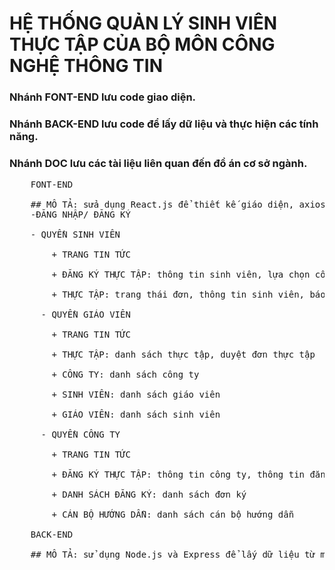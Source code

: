 
# HỆ THỐNG QUẢN LÝ SINH VIÊN THỰC TẬP CỦA BỘ MÔN CÔNG NGHỆ THÔNG TIN <br>
### Nhánh FONT-END lưu code giao diện.
### Nhánh BACK-END lưu code để lấy dữ liệu và thực hiện các tính năng.
### Nhánh DOC lưu các tài liệu liên quan đến đồ án cơ sở ngành.
  <pre>
    FONT-END <br>
    ## MÔ TẢ: sửa dụng React.js để thiết kế giáo diện, axios để lấy dữ liệu từ monggoDB bằng Node.js và Express
    -ĐĂNG NHẬP/ ĐĂNG KÝ <br>
    - QUYỀN SINH VIÊN <br>
        + TRANG TIN TỨC <br>
        + ĐĂNG KÝ THỰC TẬP: thông tin sinh viên, lựa chọn công ty, thông tin đăng ký <br>
        + THỰC TẬP: trang thái đơn, thông tin sinh viên, báo cáo tuần, báo cáo tuẩn kết <br>
      - QUYỀN GIÁO VIÊN <br>
        + TRANG TIN TỨC <br>
        + THỰC TẬP: danh sách thực tập, duyệt đơn thực tập <br>
        + CÔNG TY: danh sách công ty <br>
        + SINH VIÊN: danh sách giáo viên <br>
        + GIÁO VIÊN: danh sách sinh viên <br>
      - QUYỀN CÔNG TY <br>
        + TRANG TIN TỨC <br>
        + ĐĂNG KÝ THỰC TẬP: thông tin công ty, thông tin đăng ký, thông tin cán bộ <br>
        + DANH SÁCH ĐĂNG KÝ: danh sách đơn ký <br>
        + CÁN BỘ HƯỚNG DẪN: danh sách cán bộ hướng dẫn <br>
    BACK-END <br>
    ## MÔ TẢ: sử dụng Node.js và Express để lấy dữ liệu từ monggoDB theo mô hình MVC
